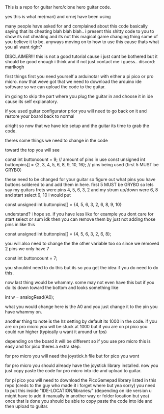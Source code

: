 This is a repo for guitar hero/clone hero guitar code.

yes this is what me(mari) and ornej have been using 

many people have asked for and complained about this code basically saying that its cheating blah blah blah.. i present this shitty code to you to show its not cheating and its not this magical game changing thing some of you believe it to be.
anyways moving on to how to use this cause thats what you all want right?

DISCLAIMER!!! 
this is not a good tutorial cause i just cant be bothered but it should be good enough i think and if not just contact me i guess..
discord: marikogh

first things first you need yourself a arduinotar with either a pi pico or pro micro.
now that weve got that we need to download the arduino ide software so we can upload the code to the guitar.

im going to skip the part where you plug the guitar in and choose it in ide cause its self explanatory.

if you used guitar configurator prior you will need to go back on it and restore your board back to normal

alright so now that we have ide setup and the guitar its time to grab the code. 

theres some things we need to change in the code 

toward the top you will see 

const int buttoncount = 9; // amount of pins in use
const unsigned int buttonpins[] = {2, 3, 4, 5, 6, 8, 9, 10, 16}; // pins being used (first 5 MUST be GRYBO)

these need to be changed for your guitar so figure out what pins you have buttons soldered to and add them in here.
first 5 MUST be GRYBO so lets say my guitars frets were pins 4, 5, 6, 3, 2 and my strum up/down were 6, 8 and start select 9, 10
i would put 

const unsigned int buttonpins[] = {4, 5, 6, 3, 2, 6, 8, 9, 10}

understand? i hope so. if you have less like for example you dont care for start select or sum idk then you can remove them by just not adding those pins in like this 

const unsigned int buttonpins[] = {4, 5, 6, 3, 2, 6, 8};

you will also need to change the the other variable too so since we removed 2 pins we only have 7

const int buttoncount = 7;

you shouldnt need to do this but its so you get the idea if you do need to do this. 

now last thing would be whammy. some may not even have this but if you do its down toward the bottom and looks something like 

int w = analogRead(A0);

what you would change here is the A0 and you just change it to the pin you have whammy on.

another thing to note is the hz setting by default its 1000 in the code. 
if you are on pro micro you will be stuck at 1000 but if you are on pi pico you could run higher (typically u want it around ur fps)


depending on the board it will be different so if you use pro micro this is easy and for pico theres a extra step.

for pro micro you will need the joystick.h file but for pico you wont

for pro micro you should already have the joystick library installed.
now you just copy paste the code for pro micro into ide and upload to guitar.

for pi pico you will need to download the PicoGamepad library listed in this repo (creds to the guy who made it i forget where but yea sorry)
you need to put this inside "IDE-LOCATION/libraries/" (depending on ide version u might have to add it manually in another way or folder location but yea)
once that is done you should be able to copy paste the code into ide and then upload to guitar.
